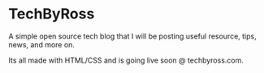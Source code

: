 # TechByRoss
A simple open source tech blog that I will be posting useful resource, tips, news, and more on. 

Its all made with HTML/CSS and is going live soon @ techbyross.com.
